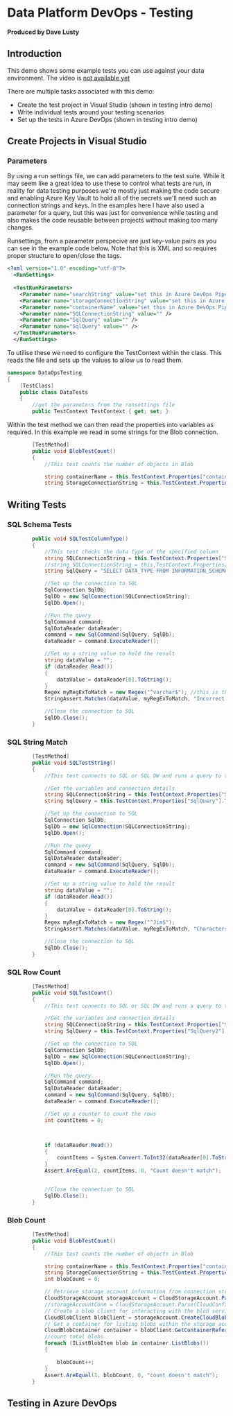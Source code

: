 # Data Platform DevOps - Testing

**Produced by Dave Lusty**

## Introduction

This demo shows some example tests you can use against your data environment. The video is [not available yet](https://youtu.be/R7tJZelEt-Q )

There are multiple tasks associated with this demo:

* Create the test project in Visual Studio (shown in testing intro demo)
* Write individual tests around your testing scenarios
* Set up the tests in Azure DevOps (shown in testing intro demo)

## Create Projects in Visual Studio

### Parameters

By using a run settings file, we can add parameters to the test suite. While it may seem like a great idea to use these to control what tests are run, in reality for data testing purposes we're mostly just making the code secure and enabling Azure Key Vault to hold all of the secrets we'll need such as connection strings and keys. In the examples here I have also used a parameter for a query, but this was just for convenience while testing and also makes the code reusable between projects without making too many changes.

Runsettings, from a parameter perspecive are just key-value pairs as you can see in the example code below. Note that this is XML and so requires proper structure to open/close the tags.

```xml
<?xml version="1.0" encoding="utf-8"?>
  <RunSettings>
  
  <TestRunParameters>
    <Parameter name="searchString" value="set this in Azure DevOps Pipeline" />
    <Parameter name="storageConnectionString" value="set this in Azure DevOps Pipeline" />
    <Parameter name="containerName" value="set this in Azure DevOps Pipeline" />
    <Parameter name="SQLConnectionString" value="" />
    <Parameter name="SqlQuery" value="" />
    <Parameter name="SqlQuery" value="" />
  </TestRunParameters>
  </RunSettings>
```

To utilise these we need to configure the TestContext within the class. This reads the file and sets up the values to allow us to read them.

```csharp
namespace DataOpsTesting
{
    [TestClass]
    public class DataTests
    {
        //get the parameters from the runsettings file
        public TestContext TestContext { get; set; }
```

Within the test method we can then read the properties into variables as required. In this example we read in some strings for the Blob connection.

```csharp
        [TestMethod]
        public void BlobTestCount()
        {
            //This test counts the number of objects in Blob

            string containerName = this.TestContext.Properties["containerName"].ToString();
            string StorageConnectionString = this.TestContext.Properties["storageConnectionString"].ToString();
```

## Writing Tests

### SQL Schema Tests

```csharp
        public void SQLTestColumnType()
        {
            //This test checks the data type of the specified column
            string SQLConnectionString = this.TestContext.Properties["SQLConnectionString"].ToString();
            //string SQLConnectionString = this.TestContext.Properties["SQLConnectionString"].ToString();
            string SqlQuery = "SELECT DATA_TYPE FROM INFORMATION_SCHEMA.COLUMNS WHERE TABLE_NAME = '<tablename>' AND COLUMN_NAME = '<columnname>'";

            //Set up the connection to SQL
            SqlConnection SqlDb;
            SqlDb = new SqlConnection(SQLConnectionString);
            SqlDb.Open();

            //Run the query
            SqlCommand command;
            SqlDataReader dataReader;
            command = new SqlCommand(SqlQuery, SqlDb);
            dataReader = command.ExecuteReader();

            //Set up a string value to hold the result
            string dataValue = "";
            if (dataReader.Read())
            {
                dataValue = dataReader[0].ToString();
            }
            Regex myRegExToMatch = new Regex("^varchar$"); //this is the column type expected
            StringAssert.Matches(dataValue, myRegExToMatch, "Incorrect Column Type");

            //Close the connection to SQL
            SqlDb.Close();
        }
```

### SQL String Match

```csharp
        [TestMethod]
        public void SQLTestString()
        {
            //This test connects to SQL or SQL DW and runs a query to test if the response matches a string

            //Get the variables and connection details
            string SQLConnectionString = this.TestContext.Properties["SQLConnectionString"].ToString();
            string SqlQuery = this.TestContext.Properties["SqlQuery"].ToString();

            //Set up the connection to SQL
            SqlConnection SqlDb;
            SqlDb = new SqlConnection(SQLConnectionString);
            SqlDb.Open();

            //Run the query
            SqlCommand command;
            SqlDataReader dataReader;
            command = new SqlCommand(SqlQuery, SqlDb);
            dataReader = command.ExecuteReader();

            //Set up a string value to hold the result
            string dataValue = "";
            if (dataReader.Read())
            {
                dataValue = dataReader[0].ToString();
            }
            Regex myRegExToMatch = new Regex("^Jim$");
            StringAssert.Matches(dataValue, myRegExToMatch, "Characters don't match");

            //Close the connection to SQL
            SqlDb.Close();
        }
```

### SQL Row Count

```csharp
        [TestMethod]
        public void SQLTestCount()
        {
            //This test connects to SQL or SQL DW and runs a query to test if the correct number of rows are returned

            //Get the variables and connection details
            string SQLConnectionString = this.TestContext.Properties["SQLConnectionString"].ToString();
            string SqlQuery = this.TestContext.Properties["SqlQuery2"].ToString();

            //Set up the connection to SQL
            SqlConnection SqlDb;
            SqlDb = new SqlConnection(SQLConnectionString);
            SqlDb.Open();

            //Run the query
            SqlCommand command;
            SqlDataReader dataReader;
            command = new SqlCommand(SqlQuery, SqlDb);
            dataReader = command.ExecuteReader();

            //Set up a counter to count the rows
            int countItems = 0;



            if (dataReader.Read())
            {
                countItems = System.Convert.ToInt32(dataReader[0].ToString());
            }
            Assert.AreEqual(2, countItems, 0, "Count doesn't match");


            //Close the connection to SQL
            SqlDb.Close();
        }
```

### Blob Count

```csharp
        [TestMethod]
        public void BlobTestCount()
        {
            //This test counts the number of objects in Blob

            string containerName = this.TestContext.Properties["containerName"].ToString();
            string StorageConnectionString = this.TestContext.Properties["storageConnectionString"].ToString();
            int blobCount = 0;

            // Retrieve storage account information from connection string
            CloudStorageAccount storageAccount = CloudStorageAccount.Parse(StorageConnectionString);
            //storageAccountConn = CloudStorageAccount.Parse(CloudConfigurationManager.GetSetting("StorageConnectionString"));
            // Create a blob client for interacting with the blob service.
            CloudBlobClient blobClient = storageAccount.CreateCloudBlobClient();
            // Get a container for listing blobs within the storage account.
            CloudBlobContainer container = blobClient.GetContainerReference(containerName);
            //count total blobs
            foreach (IListBlobItem blob in container.ListBlobs())
            {

                blobCount++;
            }
            Assert.AreEqual(1, blobCount, 0, "count doesn't match");
        }
```

## Testing in Azure DevOps
